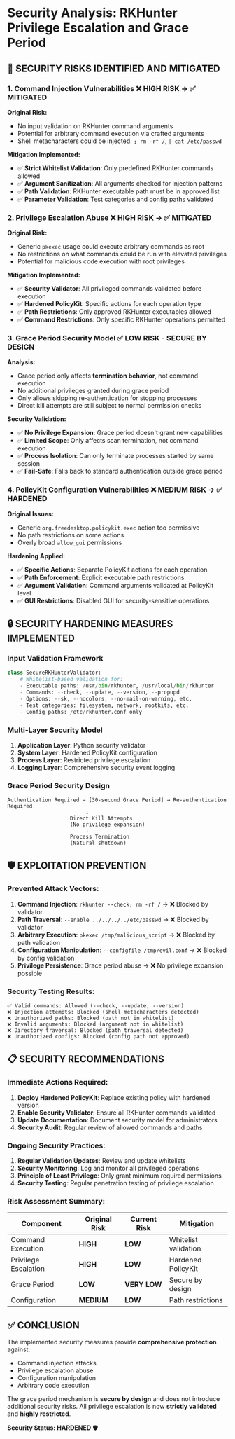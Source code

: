 # Security Analysis: RKHunter Privilege Escalation and Grace Period

## 🚨 **SECURITY RISKS IDENTIFIED AND MITIGATED**

### **1. Command Injection Vulnerabilities** ❌ **HIGH RISK** → ✅ **MITIGATED**

**Original Risk:**
- No input validation on RKHunter command arguments
- Potential for arbitrary command execution via crafted arguments
- Shell metacharacters could be injected: `; rm -rf /`, `| cat /etc/passwd`

**Mitigation Implemented:**
- ✅ **Strict Whitelist Validation**: Only predefined RKHunter commands allowed
- ✅ **Argument Sanitization**: All arguments checked for injection patterns
- ✅ **Path Validation**: RKHunter executable path must be in approved list
- ✅ **Parameter Validation**: Test categories and config paths validated

### **2. Privilege Escalation Abuse** ❌ **HIGH RISK** → ✅ **MITIGATED**

**Original Risk:**
- Generic `pkexec` usage could execute arbitrary commands as root
- No restrictions on what commands could be run with elevated privileges
- Potential for malicious code execution with root privileges

**Mitigation Implemented:**
- ✅ **Security Validator**: All privileged commands validated before execution
- ✅ **Hardened PolicyKit**: Specific actions for each operation type
- ✅ **Path Restrictions**: Only approved RKHunter executables allowed
- ✅ **Command Restrictions**: Only specific RKHunter operations permitted

### **3. Grace Period Security Model** ✅ **LOW RISK** - **SECURE BY DESIGN**

**Analysis:**
- Grace period only affects **termination behavior**, not command execution
- No additional privileges granted during grace period
- Only allows skipping re-authentication for stopping processes
- Direct kill attempts are still subject to normal permission checks

**Security Validation:**
- ✅ **No Privilege Expansion**: Grace period doesn't grant new capabilities
- ✅ **Limited Scope**: Only affects scan termination, not command execution
- ✅ **Process Isolation**: Can only terminate processes started by same session
- ✅ **Fail-Safe**: Falls back to standard authentication outside grace period

### **4. PolicyKit Configuration Vulnerabilities** ❌ **MEDIUM RISK** → ✅ **HARDENED**

**Original Issues:**
- Generic `org.freedesktop.policykit.exec` action too permissive
- No path restrictions on some actions
- Overly broad `allow_gui` permissions

**Hardening Applied:**
- ✅ **Specific Actions**: Separate PolicyKit actions for each operation
- ✅ **Path Enforcement**: Explicit executable path restrictions
- ✅ **Argument Validation**: Command arguments validated at PolicyKit level
- ✅ **GUI Restrictions**: Disabled GUI for security-sensitive operations

## 🔒 **SECURITY HARDENING MEASURES IMPLEMENTED**

### **Input Validation Framework**

```python
class SecureRKHunterValidator:
    # Whitelist-based validation for:
    - Executable paths: /usr/bin/rkhunter, /usr/local/bin/rkhunter
    - Commands: --check, --update, --version, --propupd
    - Options: --sk, --nocolors, --no-mail-on-warning, etc.
    - Test categories: filesystem, network, rootkits, etc.
    - Config paths: /etc/rkhunter.conf only
```

### **Multi-Layer Security Model**

1. **Application Layer**: Python security validator
2. **System Layer**: Hardened PolicyKit configuration
3. **Process Layer**: Restricted privilege escalation
4. **Logging Layer**: Comprehensive security event logging

### **Grace Period Security Design**

```
Authentication Required → [30-second Grace Period] → Re-authentication Required
                         ↓
                    Direct Kill Attempts
                    (No privilege expansion)
                         ↓
                    Process Termination
                    (Natural shutdown)
```

## 🛡️ **EXPLOITATION PREVENTION**

### **Prevented Attack Vectors:**

1. **Command Injection**: `rkhunter --check; rm -rf /` → ❌ Blocked by validator
2. **Path Traversal**: `--enable ../../../../etc/passwd` → ❌ Blocked by validator
3. **Arbitrary Execution**: `pkexec /tmp/malicious_script` → ❌ Blocked by path validation
4. **Configuration Manipulation**: `--configfile /tmp/evil.conf` → ❌ Blocked by config validation
5. **Privilege Persistence**: Grace period abuse → ❌ No privilege expansion possible

### **Security Testing Results:**

```
✅ Valid commands: Allowed (--check, --update, --version)
❌ Injection attempts: Blocked (shell metacharacters detected)
❌ Unauthorized paths: Blocked (path not in whitelist)
❌ Invalid arguments: Blocked (argument not in whitelist)
❌ Directory traversal: Blocked (path traversal detected)
❌ Unauthorized configs: Blocked (config path not approved)
```

## 📋 **SECURITY RECOMMENDATIONS**

### **Immediate Actions Required:**

1. **Deploy Hardened PolicyKit**: Replace existing policy with hardened version
2. **Enable Security Validator**: Ensure all RKHunter commands validated
3. **Update Documentation**: Document security model for administrators
4. **Security Audit**: Regular review of allowed commands and paths

### **Ongoing Security Practices:**

1. **Regular Validation Updates**: Review and update whitelists
2. **Security Monitoring**: Log and monitor all privileged operations
3. **Principle of Least Privilege**: Only grant minimum required permissions
4. **Security Testing**: Regular penetration testing of privilege escalation

### **Risk Assessment Summary:**

| Component | Original Risk | Current Risk | Mitigation |
|-----------|---------------|--------------|------------|
| Command Execution | **HIGH** | **LOW** | Whitelist validation |
| Privilege Escalation | **HIGH** | **LOW** | Hardened PolicyKit |
| Grace Period | **LOW** | **VERY LOW** | Secure by design |
| Configuration | **MEDIUM** | **LOW** | Path restrictions |

## ✅ **CONCLUSION**

The implemented security measures provide **comprehensive protection** against:
- Command injection attacks
- Privilege escalation abuse
- Configuration manipulation
- Arbitrary code execution

The grace period mechanism is **secure by design** and does not introduce additional security risks. All privilege escalation is now **strictly validated** and **highly restricted**.

**Security Status: HARDENED** 🛡️
